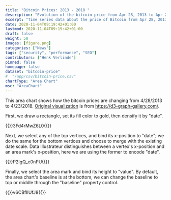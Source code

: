 ```yaml
---
title: "Bitcoin Prices: 2013 - 2018 "
description: "Evolution of the bitcoin price from Apr 28, 2013 to Apr 23, 2018."
excerpt: "Time series data about the price of Bitcoin from Apr 28, 2013 to Apr 23, 2018."
date: 2020-11-04T09:19:42+01:00
lastmod: 2020-11-04T09:19:42+01:00
draft: false
weight: 50
images: [figure.png]
categories: ["News"]
tags: ["security", "performance", "SEO"]
contributors: ["Henk Verlinde"]
pinned: false
homepage: false
dataset: "bitcoin-price"
#  "/app/csv/bitcoin-price.csv"
chartType: "Area Chart"
msc: "AreaChart"
---
```

This area chart shows how the bitcoin prices are changing from 4/28/2013 to 4/23/2018. [Original visualization](https://d3-graph-gallery.com/graph/area_basic.html) is from https://d3-graph-gallery.com/.

First, we draw a rectangle, set its fill color to gold, then densify it by "date". 

{{<demo-video>}}3Fd4rMwZ6L0{{</demo-video>}}

<!-- {{< rawhtml >}} 
<video width=700px class="tutorial-video" controls>
    <source src="/videos/gallery/bitcoin-prices-1.mov" type="video/mp4">
    Your browser does not support the video tag.  
</video>
{{< /rawhtml >}} -->

Next, we select any of the top vertices, and bind its x-position to "date"; we do the same for the bottom vertices and choose to merge with the existing date scale. Data Illustrateur distinguishes between a vertex's x-position and an area mark's x-position, here we are using the former to encode "date". 

{{<demo-video>}}P2IgQ_e0nPU{{</demo-video>}}

<!-- {{< rawhtml >}} 
<video width=700px class="tutorial-video" controls>
    <source src="/videos/gallery/bitcoin-prices-2.mov" type="video/mp4">
    Your browser does not support the video tag.  
</video>
{{< /rawhtml >}} -->

 Finally, we select the area mark and bind its height to "value". By default, the area chart's baseline is at the bottom, we can change the baseline to top or middle through the "baseline" property control. 

 {{<demo-video>}}v6CBfIIUfJ8{{</demo-video>}}
